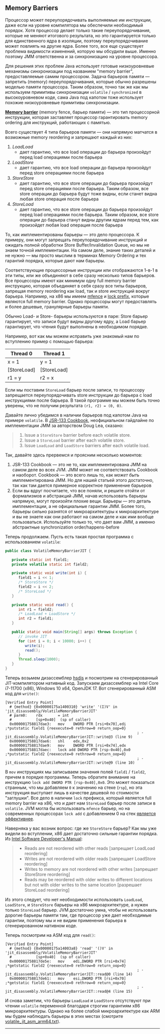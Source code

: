 ## Memory Barriers

  

Процессор может переупорядочивать выполняемые им инструкции, даже если на уровне компилятора мы обеспечили необходимый порядок. Хотя процессор делает только такие переупорядочивания, которые не меняют итогового результата, но это гарантируется только для единственного ядра в изоляции, поэтому переупорядочивание может повлиять на другие ядра. Более того, все еще существует проблема видимости изменений, которую мы обсудили выше. Именно поэтому JMM ответственна и за синхронизацию на уровне процессора.

  

Для решения этих проблем Java использует готовые низкоуровневые механизмы синхронизации под названием "memory barrier", предоставляемые самим процессором. Задача барьеров памяти — запретить (memory) переупорядочивания, которые обычно разрешены моделью памяти процессора. Таким образом, точно так же как мы используем примитивы синхронизации `volatile` / `synchronized` в высокоуровневом коде, сама Java под капотом тоже использует похожие низкоуровневые примитивы синхронизации.

  

**[Memory barrier](https://en.wikipedia.org/wiki/Memory_barrier)** (memory fence, барьер памяти) — это тип процессорной инструкции, которая заставляет процессор гарантировать memory ordering для инструкций, работающих с памятью.

  

Всего существует 4 типа барьеров памяти — они напрямую матчатся в возможные memory reordering и запрещают каждый из них:

  
1. *LoadLoad*  
	- дает гарантию, что все load операции до барьера произойдут перед load операциями после барьера
2. *LoadStore*  
	- дает гарантию, что все load операции до барьера произойдут перед store операциями после барьера
3. *StoreStore*  
	- дает гарантию, что все store операции до барьера произойдут перед store операциями после барьера. Таким образом, все store операции до барьера будут тоже видны, если станет видна любая store операция после барьера
4. *StoreLoad*  
	- дает гарантию, что все store операции до барьера произойдут перед load операциями после барьера. Таким образом, все store операции до барьера станут видны другим ядрам перед тем, как произойдет любая load операция после барьера
  

То, как имплементированы барьеры — это дело процессора. К примеру, они могут запрещать переупорядочивание инструкций и ожидать полной обработки Store Buffer/Invalidation Queue, но мы не знаем точной имплементации. На самом деле, знание таких деталей и не нужно — мы просто мыслим в терминах Memory Ordering и тех гарантий порядка, которые дают нам барьеры.

  

Соответствующие процессорные инструкции или отображаются 1-в-1 в эти типы, или же объединяют в себе сразу несколько типов барьеров. Все процессоры имеют как минимум одну full memory barrier инструкцию, которая объединяет в себя сразу все типы барьеров, запрещая memory reordering как load, так и store инструкций вокруг барьера. Например, на x86 мы имеем [mfence](https://www.felixcloutier.com/x86/mfence) и [lock prefix](https://www.felixcloutier.com/x86/lock), которые являются full memory barrier. Однако процессоры могут предоставлять и более дешевые, гранулярные барьеры памяти.

  

Обычно Load- и Store- барьеры используются в паре: Store барьер гарантирует, что записи будут видны другому ядру, а Load барьер гарантирует, что чтения будут выполнены в необходимом порядке.

  

Например, вот как мы можем исправить уже знакомый нам по вступлению пример с помощью барьера:

  

| Thread 0 | Thread 1 |
| --- | --- |
| x = 1 | y = 1 |
| \[StoreLoad\] | \[StoreLoad\] |
| r1 = y | r2 = x |

  

Если мы поставим `StoreLoad` барьер после записи, то процессору запрещается переупорядочивать store инструкции до барьера с load инструкциями после барьера. В такой программе мы можем быть точно уверены, что не получим результата `(r1, r2) = (0, 0)`.

  

Давайте лично убедимся в наличии барьеров под капотом Java на примере `volatile`. В [JSR-133 Cookbook](https://gee.cs.oswego.edu/dl/jmm/cookbook.html), неофициальном гайдлайне по имплементации JMM за авторством Doug Lea, сказано:

  

> 1. Issue a `StoreStore` barrier before each volatile store.
> 2. Issue a `StoreLoad` barrier after each volatile store.
> 3. Issue `LoadLoad` and `LoadStore` barriers after each volatile load.
>   

Так, давайте здесь прервемся и проясним несколько моментов:

  
1. JSR-133 Cookbook — это не то, как имплементирована JMM на самом деле во всех JVM. JMM может не соответствовать Cookbook и наоборот. Cookbook — это всего лишь то, как *может быть* имплементирована JMM. Но для нашей статьей этого достаточно, так как там дается примерное корректное применение барьеров
2. Если вы вдруг посчитаете, что все поняли, и решите отойти от формализмов и абстракций JMM, начав использовать барьеры напрямую, могут произойти плохие вещи. Барьеры — это деталь имплементации, а не официальные гарантии JMM. Более того, барьеры сильно разнятся от микроархитектуры к микроархитектуре и вы не знаете как они работают на самом деле и как ими вообще пользоваться. Используйте только то, что дает вам JMM, а именно абстрактные synchronization order/happens-before
  

Теперь продолжаем. Пусть есть такая простая программа с использованием `volatile`:

  
```java
public class VolatileMemoryBarrierJIT {

   private static int field1;
   private volatile static int field2;

   private static void write(int i) {
      field1 = i << 1;
      /* StoreStore */
      field2 = i << 2;
      /* StoreLoad */
   }

   private static void read() {
      int r1 = field2;
      /* LoadLoad + LoadStore */
      int r2 = field1;
   }

   public static void main(String[] args) throws Exception {
      // invoke JIT
      for (int i = 0; i < 10000; i++) {
         write(i);
         read();
      }
      Thread.sleep(1000);
   }
}
```
  

Теперь возьмем дизассемблер [hsdis](https://blogs.oracle.com/javamagazine/post/java-hotspot-hsdis-disassembler) и посмотрим на сгенерированный JIT-компилятором нативный код. Запускаем дизассемблер на Intel Core i7-11700 (x86), Windows 10 x64, OpenJDK 17. Вот сгенерированный ASM код для `write()`:

  
```
[Verified Entry Point]
  # {method} {0x00000175a1400310} 'write' '(I)V' in 'jit_disassembly/VolatileMemoryBarrierJIT'
  # parm0:    rdx       = int
  #           [sp+0x40]  (sp of caller)
  0x000001758817dae3:   mov    DWORD PTR [rsi+0x70],edi     ;*putstatic field1 {reexecute=0 rethrow=0 return_oop=0}
                                                            ; - jit_disassembly.VolatileMemoryBarrierJIT::write@3 (line 9)
  0x000001758817dae6:   shl    edx,0x2
  0x000001758817dae9:   mov    DWORD PTR [rsi+0x74],edx
  0x000001758817daec:   lock add DWORD PTR [rsp-0x40],0x0   ;*putstatic field2 {reexecute=0 rethrow=0 return_oop=0}
                                                            ; - jit_disassembly.VolatileMemoryBarrierJIT::write@9 (line 10)
```
  

В `mov` инструкциях мы записываем значения полей `field1` / `field2`, причем в порядке программы. Теперь обратите внимание на инструкцию `lock add DWORD PTR [rsp-0x40],0x0`. Это может показаться странным, что мы добавляем `0` к значению на стеке (`rsp`), но эта инструкция выступает лишь в качестве дешевой по стоимости "заглушки". Все дело в наличии `lock` префикса, который является full memory barrier на x86, что и дает нам `StoreLoad` барьер после записи в `volatile`. JVM могла бы использовать `mfence` барьер, но на современных процессорах `lock add` с добавлением 0 на стек [является эффективнее](https://web.archive.org/web/20110620202202/https://blogs.oracle.com/dave/entry/instruction_selection_for_volatile_fences).

  

Наверняка у вас возник вопрос: где же `StoreStore` барьер? Как мы уже видели во вступлении, x86 дает достаточно сильные гарантии порядка. Из [Intel Software Developer's Manual](https://www.intel.com/content/dam/www/public/us/en/documents/manuals/64-ia-32-architectures-software-developer-system-programming-manual-325384.pdf#G13.14501):

  

> - Reads are not reordered with other reads \[запрещает LoadLoad reordering\]
> - Writes are not reordered with older reads \[запрещает LoadStore reordering\]
> - Writes to memory are not reordered with other writes \[запрещает StoreStore reordering\]
> - Reads may be reordered with older writes to different locations but not with older writes to the same location \[разрешает StoreLoad reordering\]
>   

Из этого следует, что нет необходимости использовать `LoadLoad`, `LoadStore`, и `StoreStore` барьеры на x86 микроархитектуре, а нужен только `StoreLoad` барьер. JVM достаточно умна, чтобы не использовать дорогие барьеры памяти там, где процессор уже дает необходимые гарантии, поэтому мы и не видим применения барьера в сгенерированном нативном коде.

  

Теперь посмотрим на ASM код для `read()`:

  
```
[Verified Entry Point]
  # {method} {0x00000175a14003a8} 'read' '()V' in 'jit_disassembly/VolatileMemoryBarrierJIT'
  #           [sp+0x40]  (sp of caller)
  0x000001758817de5e:   mov    edi,DWORD PTR [rsi+0x74]     ;*getstatic field2 {reexecute=0 rethrow=0 return_oop=0}
                                                            ; - jit_disassembly.VolatileMemoryBarrierJIT::read@0 (line 14)
  0x000001758817de61:   mov    esi,DWORD PTR [rsi+0x70]     ;*getstatic field1 {reexecute=0 rethrow=0 return_oop=0}
                                                            ; - jit_disassembly.VolatileMemoryBarrierJIT::read@4 (line 15)
```
  

И снова заметим, что барьеры `LoadLoad` и `LoadStore` отсутствуют при чтении `volatile` переменной благодаря строгим гарантиям x86 микроархитектуры. Однако на более слабой микроархитектуре как ARM мы будем наблюдать барьеры в этих местах (смотрите [volatile\_jit\_asm\_arm64.txt](https://github.com/blinky-z/JmmArticleHabr/blob/main/disassembly/arm64/volatile_jit_asm_arm64.txt)).

  

---

  
